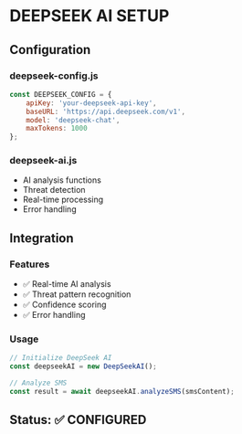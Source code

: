 # DEEPSEEK AI SETUP

## Configuration

### deepseek-config.js
```javascript
const DEEPSEEK_CONFIG = {
    apiKey: 'your-deepseek-api-key',
    baseURL: 'https://api.deepseek.com/v1',
    model: 'deepseek-chat',
    maxTokens: 1000
};
```

### deepseek-ai.js
- AI analysis functions
- Threat detection
- Real-time processing
- Error handling

## Integration

### Features
- ✅ Real-time AI analysis
- ✅ Threat pattern recognition
- ✅ Confidence scoring
- ✅ Error handling

### Usage
```javascript
// Initialize DeepSeek AI
const deepseekAI = new DeepSeekAI();

// Analyze SMS
const result = await deepseekAI.analyzeSMS(smsContent);
```

## Status: ✅ CONFIGURED 